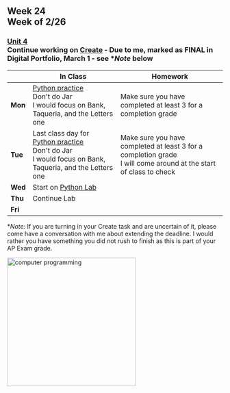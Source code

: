 ## Week 24 <br>Week of 2/26

### [Unit 4](/apcsp/curriculum/5)<br>Continue working on [Create](/apcsp/curriculum/pt/create) - Due to me, marked as FINAL in Digital Portfolio, March 1 - see **Note* below

  |       |In Class               |Homework   |
  |-------|---------              |---------  |
  |**Mon**|[Python practice](https://cs50.harvard.edu/ap/2024/problems/6/)<br>Don't do Jar<br>I would focus on Bank, Taqueria, and the Letters one |Make sure you have completed at least 3 for a completion grade |
  |**Tue**|Last class day for [Python practice](https://cs50.harvard.edu/ap/2024/problems/6/)<br>Don't do Jar<br>I would focus on Bank, Taqueria, and the Letters one |Make sure you have completed at least 3 for a completion grade<br>I will come around at the start of class to check |
  |**Wed**|Start on [Python Lab](https://cs50.harvard.edu/ap/2023/curriculum/x/labs/6/) | |
  |**Thu**|Continue Lab | |
  |**Fri**| | |

**Note:* If you are turning in your Create task and are uncertain of it, please come have a conversation with me about extending the deadline. I would rather you have something you did not rush to finish as this is part of your AP Exam grade.

<img src="https://www.learncomputerscienceonline.com/wp-content/uploads/2019/10/Program-Coding.jpg" alt="computer programming" height="300">

<meta http-equiv="refresh" content="300"/>
